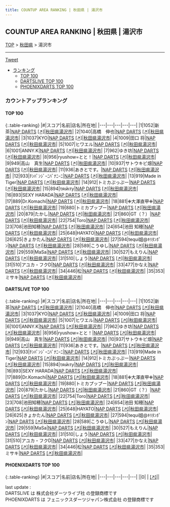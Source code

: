 ```yaml
---
title: COUNTUP AREA RANKING | 秋田県 | 湯沢市
---
```

## COUNTUP AREA RANKING | 秋田県 | 湯沢市

[TOP](/darts/rank/) > [秋田県](/darts/rank/秋田県/) > 湯沢市

___

<a href="https://twitter.com/share?ref_src=twsrc%5Etfw" data-text="COUNTUP AREA RANKING | 秋田県湯沢市" class="twitter-share-button" data-hashtags="DARTSLIVE,PHOENIXDARTS,darts,ダーツ" data-show-count="false">Tweet</a>

* [ランキング](#カウントアップランキング)
    * [TOP 100](#top-100)
    * [DARTSLIVE TOP 100](#dartslive-top-100)
    * [PHOENIXDARTS TOP 100](#phoenixdarts-top-100)

### カウントアップランキング

#### TOP 100



{:.table-ranking}
|#|スコア|名前|店名|所在地|
|---|---|---|---|---|
|1|1052|<span class="rank-name-dl">新茶</span>|<a href="/darts/rank/shops/8ea79eb74c854d7d0d9b047a20a7ba1e.html">NAP DARTS</a> <a href="https://search.dartslive.com/jp/shop/8ea79eb74c854d7d0d9b047a20a7ba1e">[↗]</a>|<a href="/darts/rank/秋田県/湯沢市">秋田県湯沢市</a>|
|2|1040|<span class="rank-name-dl">高橋　伸也</span>|<a href="/darts/rank/shops/8ea79eb74c854d7d0d9b047a20a7ba1e.html">NAP DARTS</a> <a href="https://search.dartslive.com/jp/shop/8ea79eb74c854d7d0d9b047a20a7ba1e">[↗]</a>|<a href="/darts/rank/秋田県/湯沢市">秋田県湯沢市</a>|
|3|1037|<span class="rank-name-dl">KYO</span>|<a href="/darts/rank/shops/8ea79eb74c854d7d0d9b047a20a7ba1e.html">NAP DARTS</a> <a href="https://search.dartslive.com/jp/shop/8ea79eb74c854d7d0d9b047a20a7ba1e">[↗]</a>|<a href="/darts/rank/秋田県/湯沢市">秋田県湯沢市</a>|
|4|1009|<span class="rank-name-dl">田口 将</span>|<a href="/darts/rank/shops/8ea79eb74c854d7d0d9b047a20a7ba1e.html">NAP DARTS</a> <a href="https://search.dartslive.com/jp/shop/8ea79eb74c854d7d0d9b047a20a7ba1e">[↗]</a>|<a href="/darts/rank/秋田県/湯沢市">秋田県湯沢市</a>|
|5|1007|<span class="rank-name-dl">ヒワエル</span>|<a href="/darts/rank/shops/8ea79eb74c854d7d0d9b047a20a7ba1e.html">NAP DARTS</a> <a href="https://search.dartslive.com/jp/shop/8ea79eb74c854d7d0d9b047a20a7ba1e">[↗]</a>|<a href="/darts/rank/秋田県/湯沢市">秋田県湯沢市</a>|
|6|1001|<span class="rank-name-dl">ANNY.K</span>|<a href="/darts/rank/shops/8ea79eb74c854d7d0d9b047a20a7ba1e.html">NAP DARTS</a> <a href="https://search.dartslive.com/jp/shop/8ea79eb74c854d7d0d9b047a20a7ba1e">[↗]</a>|<a href="/darts/rank/秋田県/湯沢市">秋田県湯沢市</a>|
|7|962|<span class="rank-name-dl">ゆき坊</span>|<a href="/darts/rank/shops/8ea79eb74c854d7d0d9b047a20a7ba1e.html">NAP DARTS</a> <a href="https://search.dartslive.com/jp/shop/8ea79eb74c854d7d0d9b047a20a7ba1e">[↗]</a>|<a href="/darts/rank/秋田県/湯沢市">秋田県湯沢市</a>|
|8|956|<span class="rank-name-dl">ryushow=とと！</span>|<a href="/darts/rank/shops/8ea79eb74c854d7d0d9b047a20a7ba1e.html">NAP DARTS</a> <a href="https://search.dartslive.com/jp/shop/8ea79eb74c854d7d0d9b047a20a7ba1e">[↗]</a>|<a href="/darts/rank/秋田県/湯沢市">秋田県湯沢市</a>|
|9|949|<span class="rank-name-dl">高山　真生</span>|<a href="/darts/rank/shops/8ea79eb74c854d7d0d9b047a20a7ba1e.html">NAP DARTS</a> <a href="https://search.dartslive.com/jp/shop/8ea79eb74c854d7d0d9b047a20a7ba1e">[↗]</a>|<a href="/darts/rank/秋田県/湯沢市">秋田県湯沢市</a>|
|10|937|<span class="rank-name-dl">サトウキビ畑</span>|<a href="/darts/rank/shops/8ea79eb74c854d7d0d9b047a20a7ba1e.html">NAP DARTS</a> <a href="https://search.dartslive.com/jp/shop/8ea79eb74c854d7d0d9b047a20a7ba1e">[↗]</a>|<a href="/darts/rank/秋田県/湯沢市">秋田県湯沢市</a>|
|11|936|<span class="rank-name-dl">あきとです。</span>|<a href="/darts/rank/shops/8ea79eb74c854d7d0d9b047a20a7ba1e.html">NAP DARTS</a> <a href="https://search.dartslive.com/jp/shop/8ea79eb74c854d7d0d9b047a20a7ba1e">[↗]</a>|<a href="/darts/rank/秋田県/湯沢市">秋田県湯沢市</a>|
|12|933|<span class="rank-name-dl">ﾁﾝﾊﾟﾝｼﾞｰﾆﾊﾞﾅﾆｰﾆ</span>|<a href="/darts/rank/shops/8ea79eb74c854d7d0d9b047a20a7ba1e.html">NAP DARTS</a> <a href="https://search.dartslive.com/jp/shop/8ea79eb74c854d7d0d9b047a20a7ba1e">[↗]</a>|<a href="/darts/rank/秋田県/湯沢市">秋田県湯沢市</a>|
|13|919|<span class="rank-name-dl">Made in Tiger</span>|<a href="/darts/rank/shops/8ea79eb74c854d7d0d9b047a20a7ba1e.html">NAP DARTS</a> <a href="https://search.dartslive.com/jp/shop/8ea79eb74c854d7d0d9b047a20a7ba1e">[↗]</a>|<a href="/darts/rank/秋田県/湯沢市">秋田県湯沢市</a>|
|14|912|<span class="rank-name-dl">トミカぷっぷー</span>|<a href="/darts/rank/shops/8ea79eb74c854d7d0d9b047a20a7ba1e.html">NAP DARTS</a> <a href="https://search.dartslive.com/jp/shop/8ea79eb74c854d7d0d9b047a20a7ba1e">[↗]</a>|<a href="/darts/rank/秋田県/湯沢市">秋田県湯沢市</a>|
|15|894|<span class="rank-name-dl">τяιйιτу</span>|<a href="/darts/rank/shops/8ea79eb74c854d7d0d9b047a20a7ba1e.html">NAP DARTS</a> <a href="https://search.dartslive.com/jp/shop/8ea79eb74c854d7d0d9b047a20a7ba1e">[↗]</a>|<a href="/darts/rank/秋田県/湯沢市">秋田県湯沢市</a>|
|16|893|<span class="rank-name-dl">SEXY HARADA</span>|<a href="/darts/rank/shops/8ea79eb74c854d7d0d9b047a20a7ba1e.html">NAP DARTS</a> <a href="https://search.dartslive.com/jp/shop/8ea79eb74c854d7d0d9b047a20a7ba1e">[↗]</a>|<a href="/darts/rank/秋田県/湯沢市">秋田県湯沢市</a>|
|17|889|<span class="rank-name-dl">Dr.Komachi</span>|<a href="/darts/rank/shops/8ea79eb74c854d7d0d9b047a20a7ba1e.html">NAP DARTS</a> <a href="https://search.dartslive.com/jp/shop/8ea79eb74c854d7d0d9b047a20a7ba1e">[↗]</a>|<a href="/darts/rank/秋田県/湯沢市">秋田県湯沢市</a>|
|18|881|<span class="rank-name-dl">✙大澤直甲✙</span>|<a href="/darts/rank/shops/8ea79eb74c854d7d0d9b047a20a7ba1e.html">NAP DARTS</a> <a href="https://search.dartslive.com/jp/shop/8ea79eb74c854d7d0d9b047a20a7ba1e">[↗]</a>|<a href="/darts/rank/秋田県/湯沢市">秋田県湯沢市</a>|
|19|880|<span class="rank-name-dl">トミカプップー</span>|<a href="/darts/rank/shops/8ea79eb74c854d7d0d9b047a20a7ba1e.html">NAP DARTS</a> <a href="https://search.dartslive.com/jp/shop/8ea79eb74c854d7d0d9b047a20a7ba1e">[↗]</a>|<a href="/darts/rank/秋田県/湯沢市">秋田県湯沢市</a>|
|20|879|<span class="rank-name-dl">たかし</span>|<a href="/darts/rank/shops/8ea79eb74c854d7d0d9b047a20a7ba1e.html">NAP DARTS</a> <a href="https://search.dartslive.com/jp/shop/8ea79eb74c854d7d0d9b047a20a7ba1e">[↗]</a>|<a href="/darts/rank/秋田県/湯沢市">秋田県湯沢市</a>|
|21|860|<span class="rank-name-dl">GT（？）</span>|<a href="/darts/rank/shops/8ea79eb74c854d7d0d9b047a20a7ba1e.html">NAP DARTS</a> <a href="https://search.dartslive.com/jp/shop/8ea79eb74c854d7d0d9b047a20a7ba1e">[↗]</a>|<a href="/darts/rank/秋田県/湯沢市">秋田県湯沢市</a>|
|22|754|<span class="rank-name-dl">Toro</span>|<a href="/darts/rank/shops/8ea79eb74c854d7d0d9b047a20a7ba1e.html">NAP DARTS</a> <a href="https://search.dartslive.com/jp/shop/8ea79eb74c854d7d0d9b047a20a7ba1e">[↗]</a>|<a href="/darts/rank/秋田県/湯沢市">秋田県湯沢市</a>|
|23|708|<span class="rank-name-dl">池田知穂</span>|<a href="/darts/rank/shops/8ea79eb74c854d7d0d9b047a20a7ba1e.html">NAP DARTS</a> <a href="https://search.dartslive.com/jp/shop/8ea79eb74c854d7d0d9b047a20a7ba1e">[↗]</a>|<a href="/darts/rank/秋田県/湯沢市">秋田県湯沢市</a>|
|24|654|<span class="rank-name-dl">池田 知穂</span>|<a href="/darts/rank/shops/8ea79eb74c854d7d0d9b047a20a7ba1e.html">NAP DARTS</a> <a href="https://search.dartslive.com/jp/shop/8ea79eb74c854d7d0d9b047a20a7ba1e">[↗]</a>|<a href="/darts/rank/秋田県/湯沢市">秋田県湯沢市</a>|
|25|648|<span class="rank-name-dl">HAYATO</span>|<a href="/darts/rank/shops/8ea79eb74c854d7d0d9b047a20a7ba1e.html">NAP DARTS</a> <a href="https://search.dartslive.com/jp/shop/8ea79eb74c854d7d0d9b047a20a7ba1e">[↗]</a>|<a href="/darts/rank/秋田県/湯沢市">秋田県湯沢市</a>|
|26|625|<span class="rank-name-dl">きょかたん</span>|<a href="/darts/rank/shops/8ea79eb74c854d7d0d9b047a20a7ba1e.html">NAP DARTS</a> <a href="https://search.dartslive.com/jp/shop/8ea79eb74c854d7d0d9b047a20a7ba1e">[↗]</a>|<a href="/darts/rank/秋田県/湯沢市">秋田県湯沢市</a>|
|27|594|<span class="rank-name-dl">tequi姐@ｷﾘﾀﾝﾎﾟﾝ</span>|<a href="/darts/rank/shops/8ea79eb74c854d7d0d9b047a20a7ba1e.html">NAP DARTS</a> <a href="https://search.dartslive.com/jp/shop/8ea79eb74c854d7d0d9b047a20a7ba1e">[↗]</a>|<a href="/darts/rank/秋田県/湯沢市">秋田県湯沢市</a>|
|28|589|<span class="rank-name-dl">こうゆし</span>|<a href="/darts/rank/shops/8ea79eb74c854d7d0d9b047a20a7ba1e.html">NAP DARTS</a> <a href="https://search.dartslive.com/jp/shop/8ea79eb74c854d7d0d9b047a20a7ba1e">[↗]</a>|<a href="/darts/rank/秋田県/湯沢市">秋田県湯沢市</a>|
|29|559|<span class="rank-name-dl">MaSa</span>|<a href="/darts/rank/shops/8ea79eb74c854d7d0d9b047a20a7ba1e.html">NAP DARTS</a> <a href="https://search.dartslive.com/jp/shop/8ea79eb74c854d7d0d9b047a20a7ba1e">[↗]</a>|<a href="/darts/rank/秋田県/湯沢市">秋田県湯沢市</a>|
|30|527|<span class="rank-name-dl">もえりん</span>|<a href="/darts/rank/shops/8ea79eb74c854d7d0d9b047a20a7ba1e.html">NAP DARTS</a> <a href="https://search.dartslive.com/jp/shop/8ea79eb74c854d7d0d9b047a20a7ba1e">[↗]</a>|<a href="/darts/rank/秋田県/湯沢市">秋田県湯沢市</a>|
|31|510|<span class="rank-name-dl">しょう</span>|<a href="/darts/rank/shops/8ea79eb74c854d7d0d9b047a20a7ba1e.html">NAP DARTS</a> <a href="https://search.dartslive.com/jp/shop/8ea79eb74c854d7d0d9b047a20a7ba1e">[↗]</a>|<a href="/darts/rank/秋田県/湯沢市">秋田県湯沢市</a>|
|31|510|<span class="rank-name-dl">アユカ・フクD</span>|<a href="/darts/rank/shops/8ea79eb74c854d7d0d9b047a20a7ba1e.html">NAP DARTS</a> <a href="https://search.dartslive.com/jp/shop/8ea79eb74c854d7d0d9b047a20a7ba1e">[↗]</a>|<a href="/darts/rank/秋田県/湯沢市">秋田県湯沢市</a>|
|33|477|<span class="rank-name-dl">かなえ</span>|<a href="/darts/rank/shops/8ea79eb74c854d7d0d9b047a20a7ba1e.html">NAP DARTS</a> <a href="https://search.dartslive.com/jp/shop/8ea79eb74c854d7d0d9b047a20a7ba1e">[↗]</a>|<a href="/darts/rank/秋田県/湯沢市">秋田県湯沢市</a>|
|34|446|<span class="rank-name-dl">松</span>|<a href="/darts/rank/shops/8ea79eb74c854d7d0d9b047a20a7ba1e.html">NAP DARTS</a> <a href="https://search.dartslive.com/jp/shop/8ea79eb74c854d7d0d9b047a20a7ba1e">[↗]</a>|<a href="/darts/rank/秋田県/湯沢市">秋田県湯沢市</a>|
|35|353|<span class="rank-name-dl">ミサキ</span>|<a href="/darts/rank/shops/8ea79eb74c854d7d0d9b047a20a7ba1e.html">NAP DARTS</a> <a href="https://search.dartslive.com/jp/shop/8ea79eb74c854d7d0d9b047a20a7ba1e">[↗]</a>|<a href="/darts/rank/秋田県/湯沢市">秋田県湯沢市</a>|


#### DARTSLIVE TOP 100



{:.table-ranking}
|#|スコア|名前|店名|所在地|
|---|---|---|---|---|
|1|1052|<span class="rank-name-dl">新茶</span>|<a href="/darts/rank/shops/8ea79eb74c854d7d0d9b047a20a7ba1e.html">NAP DARTS</a> <a href="https://search.dartslive.com/jp/shop/8ea79eb74c854d7d0d9b047a20a7ba1e">[↗]</a>|<a href="/darts/rank/秋田県/湯沢市">秋田県湯沢市</a>|
|2|1040|<span class="rank-name-dl">高橋　伸也</span>|<a href="/darts/rank/shops/8ea79eb74c854d7d0d9b047a20a7ba1e.html">NAP DARTS</a> <a href="https://search.dartslive.com/jp/shop/8ea79eb74c854d7d0d9b047a20a7ba1e">[↗]</a>|<a href="/darts/rank/秋田県/湯沢市">秋田県湯沢市</a>|
|3|1037|<span class="rank-name-dl">KYO</span>|<a href="/darts/rank/shops/8ea79eb74c854d7d0d9b047a20a7ba1e.html">NAP DARTS</a> <a href="https://search.dartslive.com/jp/shop/8ea79eb74c854d7d0d9b047a20a7ba1e">[↗]</a>|<a href="/darts/rank/秋田県/湯沢市">秋田県湯沢市</a>|
|4|1009|<span class="rank-name-dl">田口 将</span>|<a href="/darts/rank/shops/8ea79eb74c854d7d0d9b047a20a7ba1e.html">NAP DARTS</a> <a href="https://search.dartslive.com/jp/shop/8ea79eb74c854d7d0d9b047a20a7ba1e">[↗]</a>|<a href="/darts/rank/秋田県/湯沢市">秋田県湯沢市</a>|
|5|1007|<span class="rank-name-dl">ヒワエル</span>|<a href="/darts/rank/shops/8ea79eb74c854d7d0d9b047a20a7ba1e.html">NAP DARTS</a> <a href="https://search.dartslive.com/jp/shop/8ea79eb74c854d7d0d9b047a20a7ba1e">[↗]</a>|<a href="/darts/rank/秋田県/湯沢市">秋田県湯沢市</a>|
|6|1001|<span class="rank-name-dl">ANNY.K</span>|<a href="/darts/rank/shops/8ea79eb74c854d7d0d9b047a20a7ba1e.html">NAP DARTS</a> <a href="https://search.dartslive.com/jp/shop/8ea79eb74c854d7d0d9b047a20a7ba1e">[↗]</a>|<a href="/darts/rank/秋田県/湯沢市">秋田県湯沢市</a>|
|7|962|<span class="rank-name-dl">ゆき坊</span>|<a href="/darts/rank/shops/8ea79eb74c854d7d0d9b047a20a7ba1e.html">NAP DARTS</a> <a href="https://search.dartslive.com/jp/shop/8ea79eb74c854d7d0d9b047a20a7ba1e">[↗]</a>|<a href="/darts/rank/秋田県/湯沢市">秋田県湯沢市</a>|
|8|956|<span class="rank-name-dl">ryushow=とと！</span>|<a href="/darts/rank/shops/8ea79eb74c854d7d0d9b047a20a7ba1e.html">NAP DARTS</a> <a href="https://search.dartslive.com/jp/shop/8ea79eb74c854d7d0d9b047a20a7ba1e">[↗]</a>|<a href="/darts/rank/秋田県/湯沢市">秋田県湯沢市</a>|
|9|949|<span class="rank-name-dl">高山　真生</span>|<a href="/darts/rank/shops/8ea79eb74c854d7d0d9b047a20a7ba1e.html">NAP DARTS</a> <a href="https://search.dartslive.com/jp/shop/8ea79eb74c854d7d0d9b047a20a7ba1e">[↗]</a>|<a href="/darts/rank/秋田県/湯沢市">秋田県湯沢市</a>|
|10|937|<span class="rank-name-dl">サトウキビ畑</span>|<a href="/darts/rank/shops/8ea79eb74c854d7d0d9b047a20a7ba1e.html">NAP DARTS</a> <a href="https://search.dartslive.com/jp/shop/8ea79eb74c854d7d0d9b047a20a7ba1e">[↗]</a>|<a href="/darts/rank/秋田県/湯沢市">秋田県湯沢市</a>|
|11|936|<span class="rank-name-dl">あきとです。</span>|<a href="/darts/rank/shops/8ea79eb74c854d7d0d9b047a20a7ba1e.html">NAP DARTS</a> <a href="https://search.dartslive.com/jp/shop/8ea79eb74c854d7d0d9b047a20a7ba1e">[↗]</a>|<a href="/darts/rank/秋田県/湯沢市">秋田県湯沢市</a>|
|12|933|<span class="rank-name-dl">ﾁﾝﾊﾟﾝｼﾞｰﾆﾊﾞﾅﾆｰﾆ</span>|<a href="/darts/rank/shops/8ea79eb74c854d7d0d9b047a20a7ba1e.html">NAP DARTS</a> <a href="https://search.dartslive.com/jp/shop/8ea79eb74c854d7d0d9b047a20a7ba1e">[↗]</a>|<a href="/darts/rank/秋田県/湯沢市">秋田県湯沢市</a>|
|13|919|<span class="rank-name-dl">Made in Tiger</span>|<a href="/darts/rank/shops/8ea79eb74c854d7d0d9b047a20a7ba1e.html">NAP DARTS</a> <a href="https://search.dartslive.com/jp/shop/8ea79eb74c854d7d0d9b047a20a7ba1e">[↗]</a>|<a href="/darts/rank/秋田県/湯沢市">秋田県湯沢市</a>|
|14|912|<span class="rank-name-dl">トミカぷっぷー</span>|<a href="/darts/rank/shops/8ea79eb74c854d7d0d9b047a20a7ba1e.html">NAP DARTS</a> <a href="https://search.dartslive.com/jp/shop/8ea79eb74c854d7d0d9b047a20a7ba1e">[↗]</a>|<a href="/darts/rank/秋田県/湯沢市">秋田県湯沢市</a>|
|15|894|<span class="rank-name-dl">τяιйιτу</span>|<a href="/darts/rank/shops/8ea79eb74c854d7d0d9b047a20a7ba1e.html">NAP DARTS</a> <a href="https://search.dartslive.com/jp/shop/8ea79eb74c854d7d0d9b047a20a7ba1e">[↗]</a>|<a href="/darts/rank/秋田県/湯沢市">秋田県湯沢市</a>|
|16|893|<span class="rank-name-dl">SEXY HARADA</span>|<a href="/darts/rank/shops/8ea79eb74c854d7d0d9b047a20a7ba1e.html">NAP DARTS</a> <a href="https://search.dartslive.com/jp/shop/8ea79eb74c854d7d0d9b047a20a7ba1e">[↗]</a>|<a href="/darts/rank/秋田県/湯沢市">秋田県湯沢市</a>|
|17|889|<span class="rank-name-dl">Dr.Komachi</span>|<a href="/darts/rank/shops/8ea79eb74c854d7d0d9b047a20a7ba1e.html">NAP DARTS</a> <a href="https://search.dartslive.com/jp/shop/8ea79eb74c854d7d0d9b047a20a7ba1e">[↗]</a>|<a href="/darts/rank/秋田県/湯沢市">秋田県湯沢市</a>|
|18|881|<span class="rank-name-dl">✙大澤直甲✙</span>|<a href="/darts/rank/shops/8ea79eb74c854d7d0d9b047a20a7ba1e.html">NAP DARTS</a> <a href="https://search.dartslive.com/jp/shop/8ea79eb74c854d7d0d9b047a20a7ba1e">[↗]</a>|<a href="/darts/rank/秋田県/湯沢市">秋田県湯沢市</a>|
|19|880|<span class="rank-name-dl">トミカプップー</span>|<a href="/darts/rank/shops/8ea79eb74c854d7d0d9b047a20a7ba1e.html">NAP DARTS</a> <a href="https://search.dartslive.com/jp/shop/8ea79eb74c854d7d0d9b047a20a7ba1e">[↗]</a>|<a href="/darts/rank/秋田県/湯沢市">秋田県湯沢市</a>|
|20|879|<span class="rank-name-dl">たかし</span>|<a href="/darts/rank/shops/8ea79eb74c854d7d0d9b047a20a7ba1e.html">NAP DARTS</a> <a href="https://search.dartslive.com/jp/shop/8ea79eb74c854d7d0d9b047a20a7ba1e">[↗]</a>|<a href="/darts/rank/秋田県/湯沢市">秋田県湯沢市</a>|
|21|860|<span class="rank-name-dl">GT（？）</span>|<a href="/darts/rank/shops/8ea79eb74c854d7d0d9b047a20a7ba1e.html">NAP DARTS</a> <a href="https://search.dartslive.com/jp/shop/8ea79eb74c854d7d0d9b047a20a7ba1e">[↗]</a>|<a href="/darts/rank/秋田県/湯沢市">秋田県湯沢市</a>|
|22|754|<span class="rank-name-dl">Toro</span>|<a href="/darts/rank/shops/8ea79eb74c854d7d0d9b047a20a7ba1e.html">NAP DARTS</a> <a href="https://search.dartslive.com/jp/shop/8ea79eb74c854d7d0d9b047a20a7ba1e">[↗]</a>|<a href="/darts/rank/秋田県/湯沢市">秋田県湯沢市</a>|
|23|708|<span class="rank-name-dl">池田知穂</span>|<a href="/darts/rank/shops/8ea79eb74c854d7d0d9b047a20a7ba1e.html">NAP DARTS</a> <a href="https://search.dartslive.com/jp/shop/8ea79eb74c854d7d0d9b047a20a7ba1e">[↗]</a>|<a href="/darts/rank/秋田県/湯沢市">秋田県湯沢市</a>|
|24|654|<span class="rank-name-dl">池田 知穂</span>|<a href="/darts/rank/shops/8ea79eb74c854d7d0d9b047a20a7ba1e.html">NAP DARTS</a> <a href="https://search.dartslive.com/jp/shop/8ea79eb74c854d7d0d9b047a20a7ba1e">[↗]</a>|<a href="/darts/rank/秋田県/湯沢市">秋田県湯沢市</a>|
|25|648|<span class="rank-name-dl">HAYATO</span>|<a href="/darts/rank/shops/8ea79eb74c854d7d0d9b047a20a7ba1e.html">NAP DARTS</a> <a href="https://search.dartslive.com/jp/shop/8ea79eb74c854d7d0d9b047a20a7ba1e">[↗]</a>|<a href="/darts/rank/秋田県/湯沢市">秋田県湯沢市</a>|
|26|625|<span class="rank-name-dl">きょかたん</span>|<a href="/darts/rank/shops/8ea79eb74c854d7d0d9b047a20a7ba1e.html">NAP DARTS</a> <a href="https://search.dartslive.com/jp/shop/8ea79eb74c854d7d0d9b047a20a7ba1e">[↗]</a>|<a href="/darts/rank/秋田県/湯沢市">秋田県湯沢市</a>|
|27|594|<span class="rank-name-dl">tequi姐@ｷﾘﾀﾝﾎﾟﾝ</span>|<a href="/darts/rank/shops/8ea79eb74c854d7d0d9b047a20a7ba1e.html">NAP DARTS</a> <a href="https://search.dartslive.com/jp/shop/8ea79eb74c854d7d0d9b047a20a7ba1e">[↗]</a>|<a href="/darts/rank/秋田県/湯沢市">秋田県湯沢市</a>|
|28|589|<span class="rank-name-dl">こうゆし</span>|<a href="/darts/rank/shops/8ea79eb74c854d7d0d9b047a20a7ba1e.html">NAP DARTS</a> <a href="https://search.dartslive.com/jp/shop/8ea79eb74c854d7d0d9b047a20a7ba1e">[↗]</a>|<a href="/darts/rank/秋田県/湯沢市">秋田県湯沢市</a>|
|29|559|<span class="rank-name-dl">MaSa</span>|<a href="/darts/rank/shops/8ea79eb74c854d7d0d9b047a20a7ba1e.html">NAP DARTS</a> <a href="https://search.dartslive.com/jp/shop/8ea79eb74c854d7d0d9b047a20a7ba1e">[↗]</a>|<a href="/darts/rank/秋田県/湯沢市">秋田県湯沢市</a>|
|30|527|<span class="rank-name-dl">もえりん</span>|<a href="/darts/rank/shops/8ea79eb74c854d7d0d9b047a20a7ba1e.html">NAP DARTS</a> <a href="https://search.dartslive.com/jp/shop/8ea79eb74c854d7d0d9b047a20a7ba1e">[↗]</a>|<a href="/darts/rank/秋田県/湯沢市">秋田県湯沢市</a>|
|31|510|<span class="rank-name-dl">しょう</span>|<a href="/darts/rank/shops/8ea79eb74c854d7d0d9b047a20a7ba1e.html">NAP DARTS</a> <a href="https://search.dartslive.com/jp/shop/8ea79eb74c854d7d0d9b047a20a7ba1e">[↗]</a>|<a href="/darts/rank/秋田県/湯沢市">秋田県湯沢市</a>|
|31|510|<span class="rank-name-dl">アユカ・フクD</span>|<a href="/darts/rank/shops/8ea79eb74c854d7d0d9b047a20a7ba1e.html">NAP DARTS</a> <a href="https://search.dartslive.com/jp/shop/8ea79eb74c854d7d0d9b047a20a7ba1e">[↗]</a>|<a href="/darts/rank/秋田県/湯沢市">秋田県湯沢市</a>|
|33|477|<span class="rank-name-dl">かなえ</span>|<a href="/darts/rank/shops/8ea79eb74c854d7d0d9b047a20a7ba1e.html">NAP DARTS</a> <a href="https://search.dartslive.com/jp/shop/8ea79eb74c854d7d0d9b047a20a7ba1e">[↗]</a>|<a href="/darts/rank/秋田県/湯沢市">秋田県湯沢市</a>|
|34|446|<span class="rank-name-dl">松</span>|<a href="/darts/rank/shops/8ea79eb74c854d7d0d9b047a20a7ba1e.html">NAP DARTS</a> <a href="https://search.dartslive.com/jp/shop/8ea79eb74c854d7d0d9b047a20a7ba1e">[↗]</a>|<a href="/darts/rank/秋田県/湯沢市">秋田県湯沢市</a>|
|35|353|<span class="rank-name-dl">ミサキ</span>|<a href="/darts/rank/shops/8ea79eb74c854d7d0d9b047a20a7ba1e.html">NAP DARTS</a> <a href="https://search.dartslive.com/jp/shop/8ea79eb74c854d7d0d9b047a20a7ba1e">[↗]</a>|<a href="/darts/rank/秋田県/湯沢市">秋田県湯沢市</a>|


#### PHOENIXDARTS TOP 100



{:.table-ranking}
|#|スコア|名前|店名|所在地|
|---|---|---|---|---|
||0|<span class="rank-name-dl"> </span>|<a href="/darts/rank/shops/.html"></a> <a href="">[↗]</a>|<a href="/darts/rank//"></a>|


<div class="footer border-top border-gray-light mt-5 pt-3 text-right text-gray">
    last update : <span style="font-weight: italic" id="foot_last_modified"></span><br />
    DARTSLIVE は 株式会社ダーツライブ社 の登録商標です<br />
    PHOENIXDARTS は フェニックスダーツジャパン株式会社 の登録商標です<br />
</div>

<script src="https://cdnjs.cloudflare.com/ajax/libs/jquery.tablesorter/2.31.3/js/jquery.tablesorter.min.js" integrity="sha512-qzgd5cYSZcosqpzpn7zF2ZId8f/8CHmFKZ8j7mU4OUXTNRd5g+ZHBPsgKEwoqxCtdQvExE5LprwwPAgoicguNg==" crossorigin="anonymous" referrerpolicy="no-referrer"></script>
<link rel="stylesheet" href="https://cdnjs.cloudflare.com/ajax/libs/jquery.tablesorter/2.31.3/css/theme.default.min.css" integrity="sha512-wghhOJkjQX0Lh3NSWvNKeZ0ZpNn+SPVXX1Qyc9OCaogADktxrBiBdKGDoqVUOyhStvMBmJQ8ZdMHiR3wuEq8+w==" crossorigin="anonymous" referrerpolicy="no-referrer" />
<script>
$(function() {
    $(".table-ranking").tablesorter({sortList:[[0, 0]]});
    $("#foot_last_modified").text(formatDate(new Date(document.lastModified), 'yyyy-MM-dd HH:mm:ss'));
});
</script>

<script async src="https://platform.twitter.com/widgets.js" charset="utf-8"></script>
